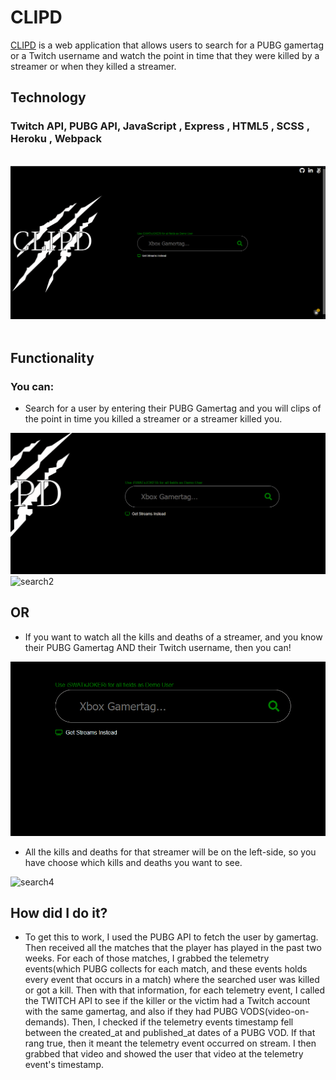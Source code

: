 # CLIPD

[CLIPD](https://clipd.herokuapp.com) is a web application that allows users to search for a PUBG gamertag or a Twitch username and watch the point in time that they were killed by a streamer or when they killed a streamer.

## Technology
### Twitch API, PUBG API, JavaScript , Express , HTML5 , SCSS , Heroku , Webpack
<br/>
<div><img src="/src/images/clipd.PNG" alt="index"></div>
<br/>

## Functionality
### You can:
* Search for a user by entering their PUBG Gamertag and you will clips of the point in time you killed a streamer or a streamer killed you.

<img src="/src/images/clipd2.gif" alt="search">
<img src="/src/images/clipd3.gif" alt="search2">

## OR
* If you want to watch all the kills and deaths of a streamer, and you know their PUBG Gamertag AND their Twitch username, then you can!

<img src="/src/images/clipd4.gif" alt="search3">

* All the kills and deaths for that streamer will be on the left-side, so you have choose which kills and deaths you want to see.

<img src="/src/images/clipd5.gif" alt="search4">

## How did I do it?
* To get this to work, I used the PUBG API to fetch the user by gamertag. Then received all the matches that the player has played in the past two weeks. For each of those matches, I grabbed the telemetry events(which PUBG collects for each match, and these events holds every event that occurs in a match) where the searched user was killed or got a kill. Then with that information, for each telemetry event, I called the TWITCH API to see if the killer or the victim had a Twitch account with the same gamertag, and also if they had PUBG VODS(video-on-demands). Then, I checked if the telemetry events timestamp fell between the created_at and published_at dates of a PUBG VOD. If that rang true, then it meant the telemetry event occurred on stream. I then grabbed that video and showed the user that video at the telemetry event's timestamp.

